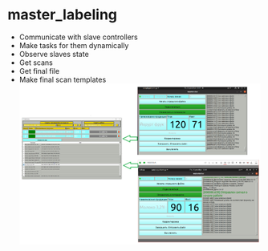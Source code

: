 # master_labeling
- Communicate with slave controllers
- Make tasks for them dynamically
- Observe slaves state
- Get scans
- Get final file
- Make final scan templates
![alt text](https://github.com/avovana/master_labeling/blob/master/master_slave_work.png?raw=true)
